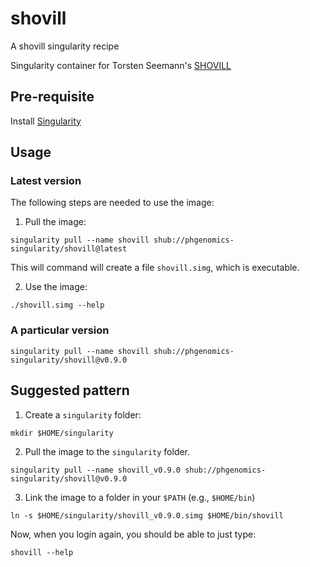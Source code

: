 # shovill

A shovill singularity recipe

Singularity container for Torsten Seemann's [SHOVILL](https://github.com/tseemann/shovill)

## Pre-requisite

Install [Singularity](http://singularity.lbl.gov/docs-installation)

## Usage

### Latest version

The following steps are needed to use the image:

1. Pull the image:

```
singularity pull --name shovill shub://phgenomics-singularity/shovill@latest
```
This will command will create a file `shovill.simg`, which is executable.

2. Use the image:
```
./shovill.simg --help
```

### A particular version

```
singularity pull --name shovill shub://phgenomics-singularity/shovill@v0.9.0
```

## Suggested pattern

1. Create a `singularity` folder:

```
mkdir $HOME/singularity
```

2. Pull the image to the `singularity` folder.

```
singularity pull --name shovill_v0.9.0 shub://phgenomics-singularity/shovill@v0.9.0
```

3. Link the image to a folder in your `$PATH` (e.g., `$HOME/bin`)

```
ln -s $HOME/singularity/shovill_v0.9.0.simg $HOME/bin/shovill
```

Now, when you login again, you should be able to just type:

```
shovill --help
```
